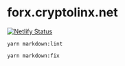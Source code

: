 # forx.cryptolinx.net

[![Netlify Status](https://api.netlify.com/api/v1/badges/979e046f-2e11-4d19-905e-94dc6ad7edfa/deploy-status)](https://app.netlify.com/sites/forx/deploys)

```shell
yarn markdown:lint
```

```shell
yarn markdown:fix
```
